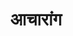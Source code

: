 ---
title: आचारांग

type: aagam

category: अंग

order:
  aagam: 
    position: 1
    depth: 1

children:
  type: book
  count: 2

---